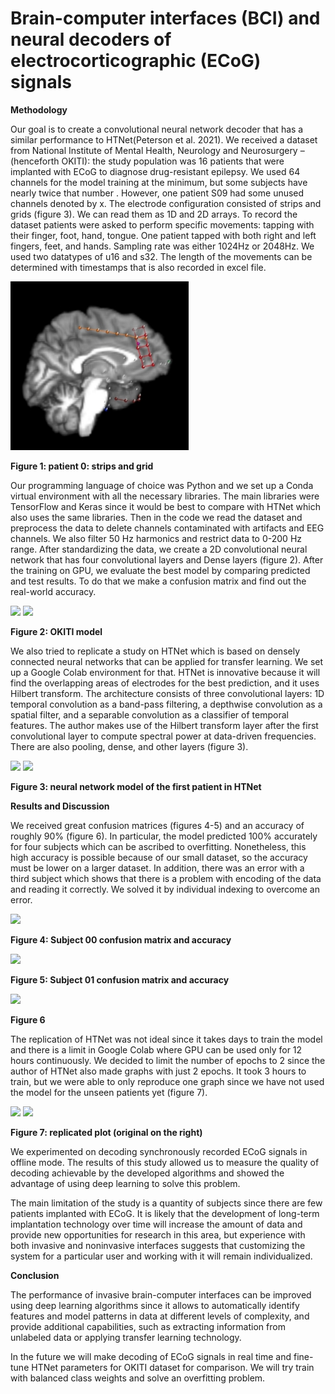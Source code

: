 # Brain-computer interfaces (BCI) and neural decoders of  electrocorticographic (ECoG) signals


**Methodology**

Our goal is to create a convolutional neural network decoder that has a similar performance to HTNet(Peterson et al. 2021). We received a dataset from National Institute of Mental Health, Neurology and Neurosurgery – (henceforth OKITI): the study population was 16 patients that were implanted with ECoG to diagnose drug-resistant epilepsy. We used 64 channels for the model training at the minimum, but some subjects have nearly twice that number . However, one patient S09 had some unused channels denoted by x. The electrode configuration consisted of strips and grids (figure 3). We can read them as 1D and 2D arrays. To record the dataset patients were asked to perform specific movements: tapping with their finger, foot, hand, tongue. One patient tapped with both right and left fingers, feet, and hands. Sampling rate was either 1024Hz or 2048Hz. We used two datatypes of u16 and s32. The length of the movements can be determined with timestamps that is also recorded in excel file.

![](001.jpeg)

**Figure 1: patient 0: strips and grid**

Our programming language of choice was Python and we set up a Conda virtual environment with all the necessary libraries. The main libraries were TensorFlow and Keras since it would be best to compare with HTNet which also uses the same libraries. Then in the code we read the dataset and preprocess the data to delete channels contaminated with artifacts and EEG channels. We also filter 50 Hz harmonics and restrict data to 0-200 Hz range. After standardizing the data, we create a 2D convolutional neural network that has four convolutional layers and Dense layers (figure 2). After the training on GPU, we evaluate the best model by comparing predicted and test results. To do that we make a confusion matrix and find out the real-world accuracy.

![](002.png)                                ![](003.png)

**Figure 2: OKITI model**

We also tried to replicate a study on HTNet which is based on densely connected neural networks that can be applied for transfer learning. We set up a Google Colab environment for that. HTNet is innovative because it will find the overlapping areas of electrodes for the best prediction, and it uses Hilbert transform. The architecture consists of three convolutional layers: 1D temporal convolution as a band-pass filtering, a depthwise convolution as a spatial filter, and a separable convolution as a classifier of temporal features. The author makes use of the Hilbert transform layer after the first convolutional layer to compute spectral power at data-driven frequencies. There are also pooling, dense, and other layers (figure 3).

![](004.png)                                ![](005.png)

**Figure 3: neural network model of the first patient in HTNet**

**Results and Discussion**

We received great confusion matrices (figures 4-5) and an accuracy of roughly 90% (figure 6). In particular, the model predicted 100% accurately for four subjects which can be ascribed to overfitting. Nonetheless, this high accuracy is possible because of our small dataset, so the accuracy must be lower on a larger dataset. In addition, there was an error with a third subject which shows that there is a problem with encoding of the data and reading it correctly. We solved it by individual indexing to overcome an error.

![](006.png)

**Figure 4: Subject 00 confusion matrix and accuracy**

![](007.png)

**Figure 5: Subject 01 confusion matrix and accuracy**

![](008.png)

**Figure 6**

The replication of HTNet was not ideal since it takes days to train the model and there is a limit in Google Colab where GPU can be used only for 12 hours continuously. We decided to limit the number of epochs to 2 since the author of HTNet also made graphs with just 2 epochs. It took 3 hours to train, but we were able to only reproduce one graph since we have not used the model for the unseen patients yet (figure 7).

![](009.png)                                ![](010.png)

**Figure 7: replicated plot (original on the right)**

We experimented on decoding synchronously recorded ECoG signals in offline mode. The results of this study allowed us to measure the quality of decoding achievable by the developed algorithms and showed the advantage of using deep learning to solve this problem.

The main limitation of the study is a quantity of subjects since there are few patients implanted with ECoG. It is likely that the development of long-term implantation technology over time will increase the amount of data and provide new opportunities for research in this area, but experience with both invasive and noninvasive interfaces suggests that customizing the system for a particular user and working with it will remain individualized.

**Conclusion**

The performance of invasive brain-computer interfaces can be improved using deep learning algorithms since it allows to automatically identify features and model patterns in data at different levels of complexity, and provide additional capabilities, such as extracting information from unlabeled data or applying transfer learning technology.

In the future we will make decoding of ECoG signals in real time and fine-tune HTNet parameters for OKITI dataset for comparison. We will try train with balanced class weights and solve an overfitting problem.

